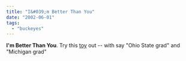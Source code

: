 ```yaml
---
title: "I&#039;m Better Than You"
date: "2002-06-01"
tags: 
  - "buckeyes"
---
```


**I'm Better Than You**. Try this [toy](http://www.medianstrip.net/~slipshod/betterthan.html) out -- with say "Ohio State grad" and "Michigan grad"
